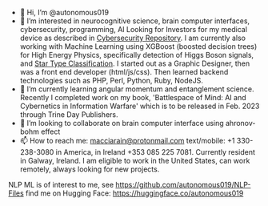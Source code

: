 - 👋 Hi, I’m @autonomous019
- 👀 I’m interested in neurocognitive science, brain computer interfaces, cybersecurity, programming, AI Looking for Investors
for my medical device as described in <a href="https://github.com/autonomous019/ahronov-bohm-cybersecurity">Cybersecurity Repository</a>. I am currently also working with Machine Learning using XGBoost (boosted decision trees) for High Energy Physics, specifically detection of Higgs Boson signals, and <a href="https://github.com/autonomous019/star_classifier_flask/tree/master">Star Type Classification</a>. I started out as a Graphic Designer, then was a front end developer (html/js/css). Then learned backend technologies such as PHP, Perl, Python, Ruby, NodeJS. 
- 🌱 I’m currently learning angular momentum and entanglement science. Recently I completed work on my book, 'Battlespace of Mind: AI and Cybernetics in Information Warfare' which is to be released in Feb. 2023 through Trine Day Publishers. 
- 💞️ I’m looking to collaborate on brain computer interface using ahronov-bohm effect
- 📫 How to reach me: macciarain@protonmail.com text/mobile: +1 330-238-3080 in America, in Ireland +353 085 225 7081. Currently resident in Galway, Ireland. I am eligible to work in the United States, can work remotely, always looking for new projects. 

NLP ML is of interest to me, see <a href="https://github.com/autonomous019/NLP-Files">https://github.com/autonomous019/NLP-Files</a>
find me on Hugging Face: <a href="https://huggingface.co/autonomous019">https://huggingface.co/autonomous019</a>

<!---
autonomous019/autonomous019 is a ✨ special ✨ repository because its `README.md` (this file) appears on your GitHub profile.
You can click the Preview link to take a look at your changes.
--->
